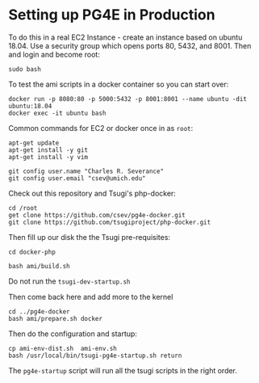 Setting up PG4E in Production
=============================

To do this in a real EC2 Instance - create an instance based on ubuntu 18.04.
Use a security group which opens ports 80, 5432, and 8001.  Then and login
and become root:

    sudo bash

To test the ami scripts in a docker container so you can start over:

    docker run -p 8080:80 -p 5000:5432 -p 8001:8001 --name ubuntu -dit ubuntu:18.04
    docker exec -it ubuntu bash

Common commands for EC2 or docker once in as `root`:

    apt-get update
    apt-get install -y git
    apt-get install -y vim

    git config user.name "Charles R. Severance"
    git config user.email "csev@umich.edu"

Check out this repository and Tsugi's php-docker:

    cd /root
    get clone https://github.com/csev/pg4e-docker.git
    git clone https://github.com/tsugiproject/php-docker.git

Then fill up our disk the the Tsugi pre-requisites:

    cd docker-php

    bash ami/build.sh

Do not run the `tsugi-dev-startup.sh`

Then come back here and add more to the kernel

    cd ../pg4e-docker
    bash ami/prepare.sh docker

Then do the configuration and startup:

    cp ami-env-dist.sh  ami-env.sh
    bash /usr/local/bin/tsugi-pg4e-startup.sh return

The `pg4e-startup` script will run all the tsugi scripts in the right order.


